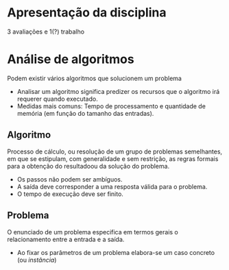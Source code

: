 # Apresentação da disciplina

3 avaliações e 1(?) trabalho

# Análise de algoritmos

Podem existir vários algoritmos que solucionem um problema

- Analisar um algoritmo significa predizer os recursos que o algoritmo irá requerer quando executado.
- Medidas mais comuns: Tempo de processamento e quantidade de memória (em função do tamanho das entradas).

## Algoritmo

Processo de cálculo, ou resolução de um grupo de problemas semelhantes, em que se estipulam, com generalidade e sem restrição, as regras formais para a obtenção do resultadoou da solução do problema.

- Os passos não podem ser ambíguos.
- A saída deve corresponder a uma resposta válida para o problema.
- O tempo de execução deve ser finito.

## Problema

O enunciado de um problema especifica em termos gerais o relacionamento entre a entrada e a saída.

- Ao fixar os parâmetros de um problema elabora-se um caso concreto (ou *instância*)

